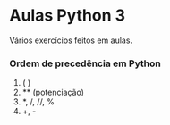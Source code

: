 # Aulas Python 3

Vários exercícios feitos em aulas.

### Ordem de precedência em Python
1. ( )
2. ** (potenciação)
3. *, /, //, %
4. +, -
